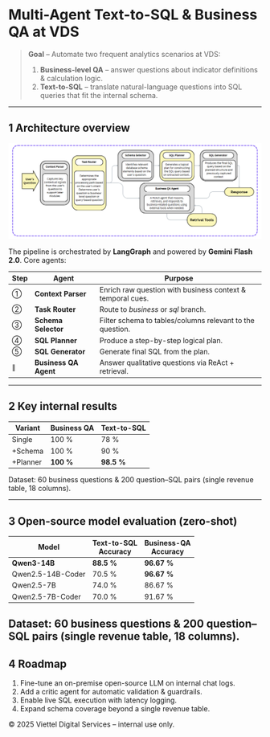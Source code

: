 # Multi-Agent Text-to-SQL & Business QA at VDS

> **Goal** – Automate two frequent analytics scenarios at VDS:
>
> 1. **Business-level QA** – answer questions about indicator definitions & calculation logic.
> 2. **Text-to-SQL** – translate natural-language questions into SQL queries that fit the internal schema.

---

## 1 Architecture overview

![Multi-agent workflow](docs/multiagent_workflow.png)

The pipeline is orchestrated by **LangGraph** and powered by **Gemini Flash 2.0**.  Core agents:

| Step | Agent               | Purpose |
|------|---------------------|---------|
| ①    | **Context Parser**  | Enrich raw question with business context & temporal cues. |
| ②    | **Task Router**     | Route to *business* or *sql* branch. |
| ③    | **Schema Selector** | Filter schema to tables/columns relevant to the question. |
| ④    | **SQL Planner**     | Produce a step-by-step logical plan. |
| ⑤    | **SQL Generator**   | Generate final SQL from the plan. |
| ∥    | **Business QA Agent** | Answer qualitative questions via ReAct + retrieval. |

---

## 2 Key internal results

| Variant     | Business QA | Text-to-SQL |
|-------------|-------------|-------------|
| Single      | 100 %       | 78 %        |
| +Schema     | 100 %       | 90 %        |
| +Planner    | **100 %**   | **98.5 %**  |

Dataset: 60 business questions & 200 question–SQL pairs (single revenue table, 18 columns).

---
## 3 Open-source model evaluation (zero-shot)

| Model                 | Text-to-SQL<br>Accuracy | Business-QA<br>Accuracy |
|-----------------------|-------------------------|-------------------------|
| **Qwen3-14B**         | **88.5 %**              | **96.67 %**             |
| Qwen2.5-14B-Coder     | 70.5 %                 | **96.67 %**             |
| Qwen2.5-7B            | 74.0 %                 | 86.67 %                 |
| Qwen2.5-7B-Coder      | 70.0 %                 | 91.67 %                 |

Dataset: 60 business questions & 200 question–SQL pairs (single revenue table, 18 columns).
---

## 4 Roadmap

1. Fine-tune an on-premise open-source LLM on internal chat logs.
2. Add a critic agent for automatic validation & guardrails.
3. Enable live SQL execution with latency logging.
4. Expand schema coverage beyond a single revenue table.


© 2025 Viettel Digital Services – internal use only.